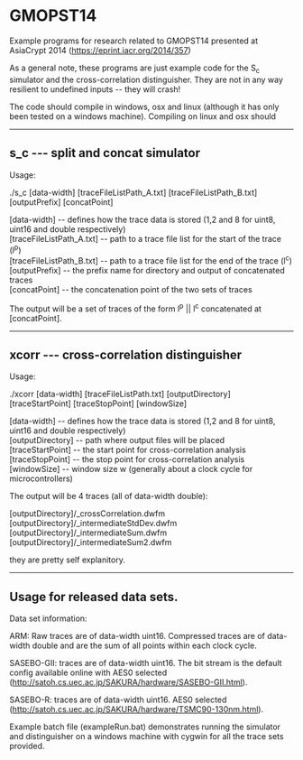 GMOPST14
========

Example programs for research related to GMOPST14 presented at AsiaCrypt 2014 
(https://eprint.iacr.org/2014/357)

As a general note, these programs are just example code for the S<sub>c</sub>
simulator and the cross-correlation distinguisher. They are not in any way
resilient to undefined inputs -- they will crash!

The code should compile in windows, osx and linux (although it has only been 
tested on a windows machine). Compiling on linux and osx should

-------------------------------------------------------------------------------
s_c --- split and concat simulator
-------------------------------------------------------------------------------

Usage:

./s_c [data-width] [traceFileListPath_A.txt] [traceFileListPath_B.txt] [outputPrefix] [concatPoint]

[data-width]                -- defines how the trace data is stored (1,2 and 8 for uint8, uint16 and double respectively)  
[traceFileListPath_A.txt]   -- path to a trace file list for the start of the trace (l<sup>p</sup>)  
[traceFileListPath_B.txt]   -- path to a trace file list for the end of the trace (l<sup>c</sup>)  
[outputPrefix]              -- the prefix name for directory and output of concatenated traces  
[concatPoint]               -- the concatenation point of the two sets of traces

The output will be a set of traces of the form l<sup>p</sup> || l<sup>c</sup> concatenated at
[concatPoint].

-------------------------------------------------------------------------------
xcorr --- cross-correlation distinguisher
-------------------------------------------------------------------------------

Usage:

./xcorr [data-width] [traceFileListPath.txt] [outputDirectory] [traceStartPoint] [traceStopPoint] [windowSize]

[data-width]        -- defines how the trace data is stored (1,2 and 8 for uint8, uint16 and double respectively)  
[outputDirectory]   -- path where output files will be placed  
[traceStartPoint]   -- the start point for cross-correlation analysis  
[traceStopPoint]    -- the stop point for cross-correlation analysis  
[windowSize]        -- window size w (generally about a clock cycle for microcontrollers)

The output will be 4 traces (all of data-width double):

[outputDirectory]/_crossCorrelation.dwfm  
[outputDirectory]/_intermediateStdDev.dwfm  
[outputDirectory]/_intermediateSum.dwfm  
[outputDirectory]/_intermediateSum2.dwfm  

they are pretty self explanitory.

-------------------------------------------------------------------------------
Usage for released data sets.
-------------------------------------------------------------------------------

Data set information:

ARM: Raw traces are of data-width uint16. Compressed traces are of data-width 
double and are the sum of all points within each clock cycle. 

SASEBO-GII: traces are of data-width uint16. The bit stream is the default
config available online with AES0 selected 
(http://satoh.cs.uec.ac.jp/SAKURA/hardware/SASEBO-GII.html).

SASEBO-R: traces are of data-width uint16. AES0 selected 
(http://satoh.cs.uec.ac.jp/SAKURA/hardware/TSMC90-130nm.html).

Example batch file (exampleRun.bat) demonstrates running the simulator and 
distinguisher on a windows machine with cygwin for all the trace sets provided.




